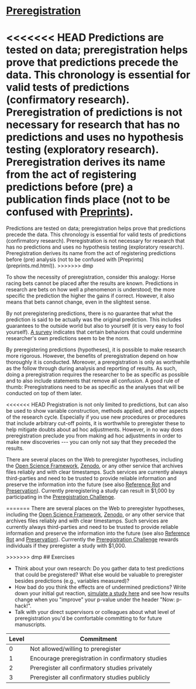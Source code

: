 # [Preregistration](https://github.com/libscie/now-boarding/edit/master/content/preregistration.md)

<<<<<<< HEAD
Predictions are tested on data; preregistration helps prove that predictions precede the data. This chronology is essential for valid tests of predictions (confirmatory research). Preregistration of predictions is not necessary for research that has no predictions and uses no hypothesis testing (exploratory research). Preregistration derives its name from the act of registering predictions before (pre) a publication finds place (not to be confused with [Preprints](preprints.md)).
=======
<div id='container'>
<div id='col1'>
Predictions are tested on data; preregistration helps prove that predictions precede the data. This chronology is essential for valid tests of predictions (confirmatory research). Preregistration is not necessary for research that has no predictions and uses no hypothesis testing (exploratory research). Preregistration derives its name from the act of registering predictions before (pre) analysis (not to be confused with [Preprints](preprints.md.html)).
>>>>>>> dmp

To show the necessity of preregistration, consider this analogy: Horse racing bets cannot be placed after the results are known. Predictions in research are bets on how well a phenomenon is understood; the more specific the prediction the higher the gains if correct. However, it also means that bets cannot change, even in the slightest sense. 

By not preregistering predictions, there is no guarantee that what the prediction is said to be actually was the original prediction. This includes guarantees to the outside world but also to yourself (it is very easy to fool yourself). [A survey](https://doi.org/10.1177/0956797611430953) indicates that certain behaviors that could undermine researcher's own predictions seem to be the norm. 

By preregistering predictions (hypotheses), it is possible to make research more rigorous. However, the benefits of preregistration depend on how thoroughly it is conducted. Moreover, a preregistration is only as worthwhile as the follow through during analysis and reporting of results. As such, doing a preregistration requires the researcher to be as specific as possible and to also include statements that remove all confusion. A good rule of thumb: Preregistrations need to be as specific as the analyses that will be conducted on top of them later.
<!-- Might consider adding preregistration tips at a later stage -->

<<<<<<< HEAD
Pregistration is not only limited to predictions, but can also be used to show variable construction, methods applied, and other aspects of the research cycle. Especially if you use new procedures or procedures that include arbitrary cut-off points, it is worthwhile to preregister these to help mitigate doubts about ad hoc adjustments. However, in no way does preregistration preclude you from making ad hoc adjustments in order to make new discoveries --- you can only not say that they preceded the results.

There are several places on the Web to preregister hypotheses, including the [Open Science Framework](https://osf.io), [Zenodo](https://zenodo.org), or any other service that archives files reliably and with clear timestamps. Such services are currently always third-parties and need to be trusted to provide reliable information and preserve the information into the future (see also [Reference Rot](reference-rot.md) and [Preservation](preservation.md)). Currently preregistering a study can result in $1,000 by participating in the [Preregistration Challenge](https://cos.io/prereg/).

=======
There are several places on the Web to preregister hypotheses, including the [Open Science Framework](https://osf.io), [Zenodo](https://zenodo.org), or any other service that archives files reliably and with clear timestamps. Such services are currently always third-parties and need to be trusted to provide reliable information and preserve the information into the future (see also [Reference Rot](reference-rot.md.html) and [Preservation](preservation.md.html)). Currrently the [Preregistration Challenge](https://cos.io/prereg/) rewards individuals if they preregister a study with $1,000.
</div>
<div id='col2'>
>>>>>>> dmp
## Exercises

* Think about your own research: Do you gather data to test predictions that could be pregistered? What else would be valuable to preregister besides predictions (e.g., variables measured)?
* How bad do you think the effects are of undermined predictions? Write down your initial gut reaction, [simulate a study here](http://shinyapps.org/apps/p-hacker/) and see how results change when you "improve" your p-value under the header "Now: p-hack!".
* Talk with your direct supervisors or colleagues about what level of preregistration you'd be comfortable committing to for future manuscripts.


| Level | Commitment                                                        |
|-------|-------------------------------------------------------------------|
| 0     | Not allowed/willing to preregister                                |
| 1     | Encourage preregistration in confirmatory studies                 |
| 2     | Preregister all confirmatory studies privately                    |
| 3     | Preregister all confirmatory studies publicly                     |

</div>
</div>